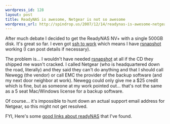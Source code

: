 ```yaml
--- 
wordpress_id: 128
layout: post
title: ReadyNAS is awesome, Netgear is not so awesome
wordpress_url: http://spindrop.us/2007/12/14/readynas-is-awesome-netgear-is-not-so-awesome/
---
```

After much debate I decided to get the ReadyNAS NV+ with a single 500GB disk.  It's great so far. I even got [ssh to work](http://chapados.org/2007/5/6/readynas-shell-access-redux) which means I have [rsnapshot][r] working (I can post details if necessary).

The problem is... I wouldn't have needed [rsnapshot][r] at all if the CD they shipped me wasn't cracked.  I called Netgear (who is headquartered down the road, literally) and they said they can't do anything and that I should call Newegg (the vendor) or call EMC the provider of the backup software (and my next door neighbor at work).  Newegg could only give me a $25 credit which is fine, but as someone at my work pointed out... that's not the same as a 5 seat Mac/Windows license for a backup software.

Of course... it's impossible to hunt down an actual support email address for Netgear, so this might not get resolved.

FYI, Here's some [good links about readyNAS](http://del.icio.us/davedash/readynas) that I've found.

[r]: http://rsnapshot.org/
